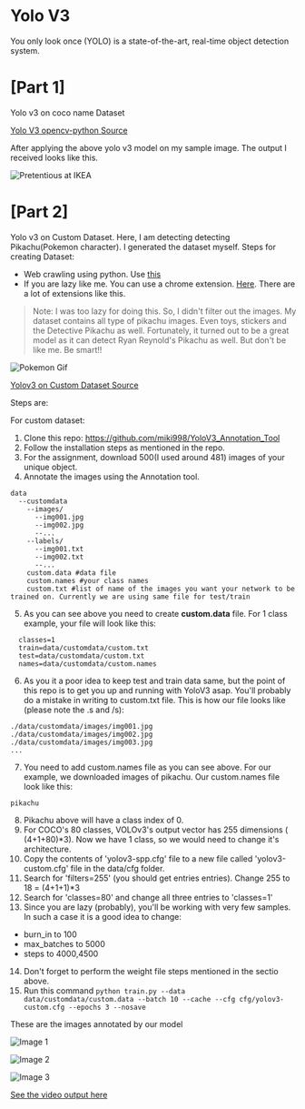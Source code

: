 # Yolo V3
You only look once (YOLO) is a state-of-the-art, real-time object detection system.
# [Part 1]
Yolo v3 on coco name Dataset

[Yolo V3 opencv-python Source](https://pysource.com/2019/06/27/yolo-object-detection-using-opencv-with-python/)

After applying the above yolo v3 model on my sample image. The output I received looks like this.


![Pretentious at IKEA](https://raw.githubusercontent.com/imsahil007/YoloV3-CustomData/master/Coco%20Names%20Dataset/predictions.jpg)

# [Part 2]

Yolo v3 on Custom Dataset.
Here, I am detecting detecting Pikachu(Pokemon character). I generated the dataset myself.
Steps for creating Dataset:
* Web crawling using python. Use [this](https://github.com/scrapy/scrapy)
* If you are lazy like me. You can use a chrome extension. [Here](https://chrome.google.com/webstore/detail/download-all-images/ifipmflagepipjokmbdecpmjbibjnakm?hl=en). There are a lot of extensions like this.

> Note: I was too lazy for doing this. So, I didn't filter out the images. My dataset contains all type of pikachu images. Even toys, stickers and the Detective Pikachu  as well. Fortunately, it turned out to be a great model as it can detect Ryan Reynold's Pikachu as well. But don't be like me. Be smart!!

![Pokemon Gif](https://github.com/imsahil007/YoloV3-CustomData/raw/master/Custom%20Dataset/Sample%20Output/image3.gif)

[Yolov3 on Custom Dataset Source](https://github.com/theschoolofai/YoloV3)

Steps are:

For custom dataset:
1. Clone this repo: https://github.com/miki998/YoloV3_Annotation_Tool
2. Follow the installation steps as mentioned in the repo. 
3. For the assignment, download 500(I used around 481) images of your unique object. 
4. Annotate the images using the Annotation tool. 
```
data
  --customdata
    --images/
      --img001.jpg
      --img002.jpg
      --...
    --labels/
      --img001.txt
      --img002.txt
      --...
    custom.data #data file
    custom.names #your class names
    custom.txt #list of name of the images you want your network to be trained on. Currently we are using same file for test/train
```
5. As you can see above you need to create **custom.data** file. For 1 class example, your file will look like this:
```
  classes=1
  train=data/customdata/custom.txt
  test=data/customdata/custom.txt 
  names=data/customdata/custom.names
```
6. As you it a poor idea to keep test and train data same, but the point of this repo is to get you up and running with YoloV3 asap. You'll probably do a mistake in writing to custom.txt file. This is how our file looks like (please note the .s and /s):
```
./data/customdata/images/img001.jpg
./data/customdata/images/img002.jpg
./data/customdata/images/img003.jpg
...
```
7. You need to add custom.names file as you can see above. For our example, we downloaded images of pikachu. Our custom.names file look like this:
```
pikachu
```
8. Pikachu above will have a class index of 0. 
9. For COCO's 80 classes, VOLOv3's output vector has 255 dimensions ( (4+1+80)*3). Now we have 1 class, so we would need to change it's architecture.
10. Copy the contents of 'yolov3-spp.cfg' file to a new file called 'yolov3-custom.cfg' file in the data/cfg folder. 
11. Search for 'filters=255' (you should get entries entries). Change 255 to 18 = (4+1+1)*3
12. Search for 'classes=80' and change all three entries to 'classes=1'
13. Since you are lazy (probably), you'll be working with very few samples. In such a case it is a good idea to change:
  * burn_in to 100
  * max_batches to 5000
  * steps to 4000,4500
14. Don't forget to perform the weight file steps mentioned in the sectio above. 
15. Run this command `python train.py --data data/customdata/custom.data --batch 10 --cache --cfg cfg/yolov3-custom.cfg --epochs 3 --nosave`

 These are the images annotated by our model 
 
 ![Image 1 ]()
 
 ![Image 2 ]()
 
 ![Image 3 ]()

[See the video output here]()
